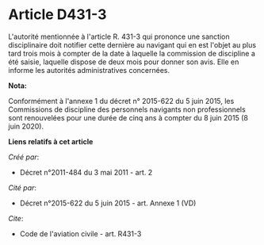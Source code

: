 # Article D431-3

L'autorité mentionnée à l'article R. 431-3 qui prononce une sanction disciplinaire doit notifier cette dernière au navigant
qui en est l'objet au plus tard trois mois à compter de la date à laquelle la commission de discipline a été saisie, laquelle
dispose de deux mois pour donner son avis. Elle en informe les autorités administratives concernées.

**Nota:**

Conformément à l'annexe 1 du décret n° 2015-622 du 5 juin 2015, les Commissions de discipline des personnels navigants non
professionnels sont renouvelées pour une durée de cinq ans à compter du 8 juin 2015 (8 juin 2020).

**Liens relatifs à cet article**

_Créé par_:

  - Décret n°2011-484 du 3 mai 2011 - art. 2

_Cité par_:

  - Décret n°2015-622 du 5 juin 2015 - art. Annexe 1 (VD)

_Cite_:

  - Code de l'aviation civile - art. R431-3
